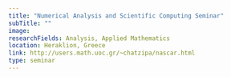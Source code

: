 ```yaml
---
title: "Numerical Analysis and Scientific Computing Seminar"
subTitle: ""
image:
researchFields: Analysis, Applied Mathematics
location: Heraklion, Greece
link: http://users.math.uoc.gr/~chatzipa/nascar.html
type: seminar
---
```

